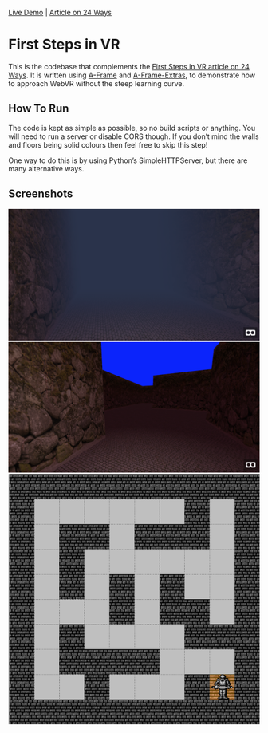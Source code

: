 [Live Demo](https://shanehudson.net/tools/first-steps-in-vr/02-maze-map/index.html) | [Article on 24 Ways](https://24ways.org/2016/first-steps-in-vr/)

First Steps in VR
=================

This is the codebase that complements the [First Steps in VR article on 24 Ways]. It is written using [A-Frame] and [A-Frame-Extras], to demonstrate how to approach WebVR without the steep learning curve.

How To Run
----------

The code is kept as simple as possible, so no build scripts or anything. You will need to run a server or disable CORS though. If you don’t mind the walls and floors being solid colours then feel free to skip this step!

One way to do this is by using Python’s SimpleHTTPServer, but there are many alternative ways.

 Screenshots
------------
![Maze after fog](screenshots/maze-after-fog.png)
![Maze before fog](screenshots/maze-before-fog.png)
![Map](screenshots/tiled.png)


[First Steps in VR article on 24 Ways]: https://24ways.org/2016/first-steps-in-vr/ "First Steps in VR"
[A-Frame]: https://aframe.io/ "A-Frame"
[A-Frame-Extras]: https://github.com/donmccurdy/aframe-extras "A-Frame Extras"